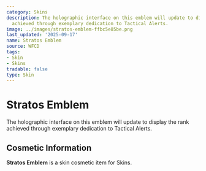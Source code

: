 ```yaml
---
category: Skins
description: The holographic interface on this emblem will update to display the rank
  achieved through exemplary dedication to Tactical Alerts.
image: ../images/stratos-emblem-ffbc5e85be.png
last_updated: '2025-09-17'
name: Stratos Emblem
source: WFCD
tags:
- Skin
- Skins
tradable: false
type: Skin
---
```


# Stratos Emblem

The holographic interface on this emblem will update to display the rank achieved through exemplary dedication to Tactical Alerts.

## Cosmetic Information

**Stratos Emblem** is a skin cosmetic item for Skins.

